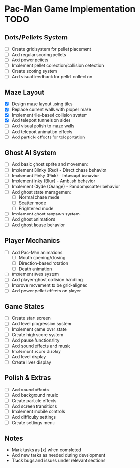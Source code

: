 # Pac-Man Game Implementation TODO

## Dots/Pellets System
- [ ] Create grid system for pellet placement
- [ ] Add regular scoring pellets
- [ ] Add power pellets
- [ ] Implement pellet collection/collision detection
- [ ] Create scoring system
- [ ] Add visual feedback for pellet collection

## Maze Layout
- [x] Design maze layout using tiles
- [x] Replace current walls with proper maze
- [x] Implement tile-based collision system
- [x] Add teleport tunnels on sides
- [ ] Add visual polish to maze walls
- [ ] Add teleport animation effects
- [ ] Add particle effects for teleportation

## Ghost AI System
- [ ] Add basic ghost sprite and movement
- [ ] Implement Blinky (Red) - Direct chase behavior
- [ ] Implement Pinky (Pink) - Intercept behavior
- [ ] Implement Inky (Blue) - Ambush behavior
- [ ] Implement Clyde (Orange) - Random/scatter behavior
- [ ] Add ghost state management
  - [ ] Normal chase mode
  - [ ] Scatter mode
  - [ ] Frightened mode
- [ ] Implement ghost respawn system
- [ ] Add ghost animations
- [ ] Add ghost house behavior

## Player Mechanics
- [ ] Add Pac-Man animations
  - [ ] Mouth opening/closing
  - [ ] Direction-based rotation
  - [ ] Death animation
- [ ] Implement lives system
- [ ] Add player-ghost collision handling
- [ ] Improve movement to be grid-aligned
- [ ] Add power pellet effects on player

## Game States
- [ ] Create start screen
- [ ] Add level progression system
- [ ] Implement game over state
- [ ] Create high score system
- [ ] Add pause functionality
- [ ] Add sound effects and music
- [ ] Implement score display
- [ ] Add level display
- [ ] Create lives display

## Polish & Extras
- [ ] Add sound effects
- [ ] Add background music
- [ ] Create particle effects
- [ ] Add screen transitions
- [ ] Implement mobile controls
- [ ] Add difficulty settings
- [ ] Create settings menu

## Notes
- Mark tasks as [x] when completed
- Add new tasks as needed during development
- Track bugs and issues under relevant sections 